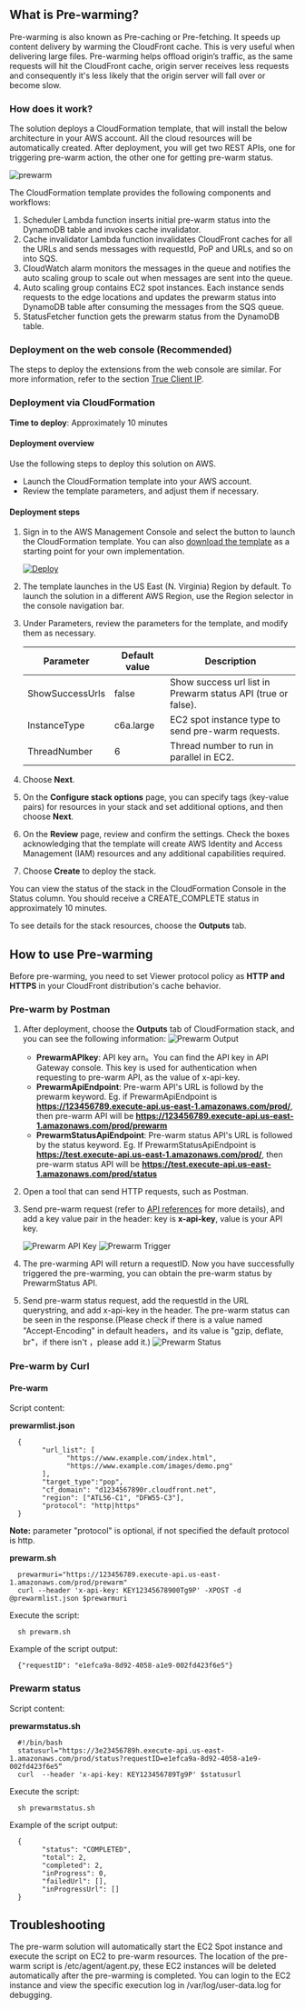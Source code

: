 ## What is Pre-warming?
Pre-warming is also known as Pre-caching or Pre-fetching. It speeds up content delivery by warming the CloudFront cache. This is very useful when delivering large files. Pre-warming helps offload origin’s traffic, as the same requests will hit the CloudFront cache, origin server receives less requests and consequently it's less likely that the origin server will fall over or become slow. 

### How does it work?
The solution deploys a CloudFormation template, that will install the below architecture in your AWS account. All the cloud resources will be automatically created. After deployment, you will get two REST APIs, one for triggering pre-warm action, the other one for getting pre-warm status.

![prewarm](../../images/prewarm-arch.png)


The CloudFormation template provides the following components and workflows:

1. Scheduler Lambda function inserts initial pre-warm status into the DynamoDB table and invokes cache invalidator.
2. Cache invalidator Lambda function invalidates CloudFront caches for all the URLs and sends messages with requestId, PoP and URLs, and so on into SQS.
3. CloudWatch alarm monitors the messages in the queue and notifies the auto scaling group to scale out when messages are sent into the queue.
4. Auto scaling group contains EC2 spot instances. Each instance sends requests to the edge locations and updates the prewarm status into DynamoDB table after consuming the messages from the SQS queue.
5. StatusFetcher function gets the prewarm status from the DynamoDB table.


### Deployment on the web console (Recommended)

The steps to deploy the extensions from the web console are similar. For more information, refer to the section [True Client IP](true-client-ip.md).

### Deployment via CloudFormation
 
**Time to deploy**: Approximately 10 minutes

#### Deployment overview

Use the following steps to deploy this solution on AWS.

- Launch the CloudFormation template into your AWS account.
- Review the template parameters, and adjust them if necessary.

#### Deployment steps

1. Sign in to the AWS Management Console and select the button to launch the CloudFormation template. You can also [download the template](https://aws-gcr-solutions.s3.amazonaws.com/Aws-cloudfront-extensions/latest/custom-domain/PrewarmStack.template.json) as a starting point for your own implementation.

      [![Deploy](../../images/deploy_button.png)](https://console.aws.amazon.com/cloudformation/home?region=us-east-1#/stacks/new?stackName=prewarm&templateURL=https://aws-gcr-solutions.s3.amazonaws.com/Aws-cloudfront-extensions/latest/custom-domain/PrewarmStack.template.json)


2. The template launches in the US East (N. Virginia) Region by default. To launch the solution in a different AWS Region, use the Region selector in the console navigation bar.

3. Under Parameters, review the parameters for the template, and modify them as necessary.

      | Parameter | Default value | Description |
      |-----------|---------------|---------|
      | ShowSuccessUrls | false | Show success url list in Prewarm status API (true or false). |
      | InstanceType | c6a.large | EC2 spot instance type to send pre-warm requests. |
      | ThreadNumber | 6 | Thread number to run in parallel in EC2. |
  

4. Choose **Next**.
5. On the **Configure stack options** page, you can specify tags (key-value pairs) for resources in your stack and set additional options, and then choose **Next**.
6. On the **Review** page, review and confirm the settings. Check the boxes acknowledging that the template will create AWS Identity and Access Management (IAM) resources and any additional capabilities required.
7. Choose **Create** to deploy the stack. 

You can view the status of the stack in the CloudFormation Console in the Status column. You should receive a CREATE_COMPLETE status in approximately 10 minutes.

To see details for the stack resources, choose the **Outputs** tab. 


## How to use Pre-warming

Before pre-warming, you need to set Viewer protocol policy as **HTTP and HTTPS** in your CloudFront distribution's cache behavior.

### Pre-warm by Postman

1. After deployment, choose the **Outputs** tab of CloudFormation stack, and you can see the following information:
    ![Prewarm Output](../../images/prewarm_output.png)

    - **PrewarmAPIkey**: API key arn。You can find the API key in API Gateway console. This key is used for authentication when requesting to pre-warm API, as the value of x-api-key.
    - **PrewarmApiEndpoint**: Pre-warm API's URL is followd by the prewarm keyword. Eg. if PrewarmApiEndpoint is **https://123456789.execute-api.us-east-1.amazonaws.com/prod/**, then pre-warm API will be **https://123456789.execute-api.us-east-1.amazonaws.com/prod/prewarm**
    - **PrewarmStatusApiEndpoint**: Pre-warm status API's URL is followed by the status keyword. Eg. If PrewarmStatusApiEndpoint is **https://test.execute-api.us-east-1.amazonaws.com/prod/**, then pre-warm status API will be **https://test.execute-api.us-east-1.amazonaws.com/prod/status**
2. Open a tool that can send HTTP requests, such as Postman.
3. Send pre-warm request (refer to [API references](../api-reference-guide/extension-repository.md#pre-warming) for more details), and add a key value pair in the header: key is **x-api-key**, value is your API key.

    ![Prewarm API Key](../images/prewarm_apikey.png)
    ![Prewarm Trigger](../images/prewarm_trigger_new.png)

4. The pre-warming API will return a requestID. Now you have successfully triggered the pre-warming, you can obtain the pre-warm status by PrewarmStatus API.
5. Send pre-warm status request, add the requestId in the URL querystring, and add x-api-key in the header. The pre-warm status can be seen in the response.(Please check if there is a value named "Accept-Encoding" in default headers，and its value is "gzip, deflate, br"，if there isn't ，please add it.)
    ![Prewarm Status](../images/prewarm_status.png)


### Pre-warm by Curl

#### Pre-warm

Script content:

**prewarmlist.json**

      {
            "url_list": [
                  "https://www.example.com/index.html",
                  "https://www.example.com/images/demo.png"
            ],
            "target_type":"pop",
            "cf_domain": "d1234567890r.cloudfront.net",
            "region": ["ATL56-C1", "DFW55-C3"],
            "protocol": "http|https"
      }

**Note:**
    parameter "protocol" is optional, if not specified the default protocol is http.

**prewarm.sh**


      prewarmuri="https://123456789.execute-api.us-east-1.amazonaws.com/prod/prewarm"
      curl --header 'x-api-key: KEY12345678900Tg9P' -XPOST -d @prewarmlist.json $prewarmuri


Execute the script:

      sh prewarm.sh


Example of the script output:

      {"requestID": "e1efca9a-8d92-4058-a1e9-002fd423f6e5"}


### Prewarm status 

Script content:

**prewarmstatus.sh**

      #!/bin/bash
      statusurl="https://3e23456789h.execute-api.us-east-1.amazonaws.com/prod/status?requestID=e1efca9a-8d92-4058-a1e9-002fd423f6e5“
      curl  --header 'x-api-key: KEY123456789Tg9P' $statusurl

Execute the script:

      sh prewarmstatus.sh

Example of the script output:

      {
            "status": "COMPLETED",
            "total": 2,
            "completed": 2,
            "inProgress": 0,
            "failedUrl": [],
            "inProgressUrl": []
      }


## Troubleshooting

The pre-warm solution will automatically start the EC2 Spot instance and execute the script on EC2 to pre-warm resources. The location of the pre-warm script is /etc/agent/agent.py, these EC2 instances will be deleted automatically after the pre-warming is completed. You can login to the EC2 instance and view the specific execution log in /var/log/user-data.log for debugging.




